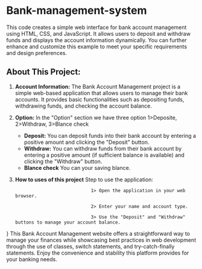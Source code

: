 # Bank-management-system

This code creates a simple web interface for bank account management using HTML, CSS, and JavaScript. It allows users to deposit and withdraw funds and displays the account information dynamically. You can further enhance and customize this example to meet your specific requirements and design preferences.
## About This Project:

1. **Account Information:** The Bank Account Management project is a simple web-based application that allows users to manage their bank accounts. It provides basic functionalities such as depositing funds, withdrawing funds, and checking the account balance.


2. **Option:** In the "Option" section we have three option 1>Deposite, 2>Withdraw, 3>Blance check

    - **Deposit:** You can deposit funds into their bank account by entering a positive amount and clicking the "Deposit" button.
    - **Withdraw:**  You can withdraw funds from their bank account by entering a positive amount (if sufficient balance is available) and clicking the "Withdraw" button.
    - **Blance check**  You can your saving blance.

3. **How to uses of this project** Step to use the application:

                                   1> Open the application in your web browser.

                                   2> Enter your name and account type.

                                   3> Use the "Deposit" and "Withdraw" buttons to manage your account balance.


}
This Bank Account Management website offers a straightforward way to manage your finances while showcasing best practices in web development through the use of classes, switch statements, and try-catch-finally statements. Enjoy the convenience and stability this platform provides for your banking needs.
